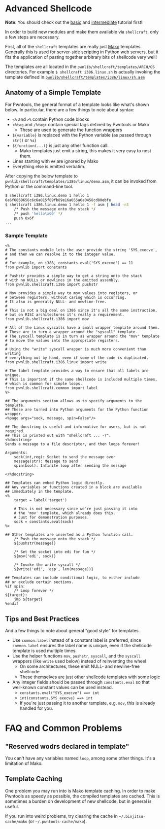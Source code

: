 # Advanced Shellcode

**Note**: You should check out the [basic](../shellcode-basic/README.md) and [intermediate](../shellcode-intermediate/README.md) tutorial first!

In order to build new modules and make them available via `shellcraft`, only a few steps are necessary.

First, all of the `shellcraft` templates are really just [Mako][mako] templates.  Generally this is used for server-side scripting in Python web servers, but it fits the application of pasting together arbitrary bits of shellcode very well!

The templates are all located in the `pwnlib/shellcraft/templates/ARCH/OS` directories.  For example `$ shellcraft i386.linux.sh` is actually invoking the template defined in [`pwnlib/shellcraft/templates/i386/linux/sh.asm`][sh]

## Anatomy of a Simple Template

For Pwntools, the general format of a template looks like what's shown below.
In particular, there are a few things to note about syntax:

- `<%` and `>%` contain Python code blocks
- `<%tag` and `/%tag>` contain special tags defined by Pwntools or Mako
    + These are used to generate the function wrappers
- `${variable}` is replaced with the Python variable (as passed through `str()` or `%s`)
- `${function(...)}` is just any other function call.
    + Mako templates just emit a string, this makes it very easy to nest them.
- Lines starting with `##` are ignored by Mako
- Everything else is emitted verbatim.

After copying the below template to `pwnlib/shellcraft/templates/i386/linux/demo.asm`, it can be invoked from Python or the command-line tool.

```sh
$ shellcraft i386.linux.demo 1 hello 1
6a6f6868656c6c6a015f89fb89e16a055a6a0458cd80ebfe
$ shellcraft i386.linux.demo 1 hello 1 -f asm | head -n3
    /* Push the message onto the stack */
    /* push 'hello\x00' */
    push 0x6f
...
```

### Sample Template

```
<%
# The constants module lets the user provide the string 'SYS_execve',
# and then we can resolve it to the integer value.
#
# For example, on i386, constants.eval('SYS_execve') == 11
from pwnlib import constants

# Pushstr provides a simple way to get a string onto the stack
# with no NULLs or newlines in the emitted assembly.
from pwnlib.shellcraft.i386 import pushstr

# Mov provides a simple way to mov values into registers, or
# between registers, without caring which is occurring.
# It also is generally NULL- and newline-free.
#
# This is not a big deal on i386 since it's all the same instruction,
# but on RISC architectures it's really a requirement.
from pwnlib.shellcraft.i386 import mov

# All of the Linux syscalls have a small wrapper template around them.
# These are in turn a wrapper around the "syscall" template.
# The syscall template is in turn as wrapper around the "mov" template
# to move the values into the appropriate registers.
#
# Using the "write" syscall wrapper is much more convenient than writing
# everything out by hand, even if some of the code is duplicated.
from pwnlib.shellcraft.i386.linux import write

# The label template provides a way to ensure that all labels are unique.
# This is important if the same shellcode is included multiple times,
# which is common for simple loops.
from pwnlib.shellcraft.common import label
%>

## The arguments section allows us to specify arguments to the template.
## These are turned into Python arguments for the Python function wrapper.
<%page args="sock, message, spin=False"/>

## The docstring is useful and informative for users, but is not required.
## This is printed out with "shellcraft ... -?".
<%docstring>
Sends a message to a file descriptor, and then loops forever!

Arguments:
    sock(int,reg): Socket to send the message over
    message(str): Message to send
    spin(bool): Infinite loop after sending the message

</%docstring>

## Templates can embed Python logic directly.
## Any variables or functions created in a block are available
## immediately in the template.
<%
    target = label('target')

    # This is not necessary since we're just passing it into
    # the 'mov' template, which already does this.
    # Just for demonstration purposes.
    sock = constants.eval(sock)
%>

## Other templates are inserted as a Python function call.
    /* Push the message onto the stack */
    ${pushstr(message)}

    /* Set the socket into edi for fun */
    ${mov('edi', sock)}

    /* Invoke the write syscall */
    ${write('edi', 'esp', len(message))}

## Templates can include conditional logic, to either include
## or exclude certain sections.
%if spin:
    /* Loop forever */
${target}:
    jmp ${target}
%endif
```

## Tips and Best Practices

And a few things to note about general "good style" for templates.

- Use `common.label` instead of a constant label is preferred, since `common.label` ensures the label name is unique, even if the shellcode template is used multiple times.
- Use the helper functions `mov`, `pushstr`, `syscall`, and the `syscall` wrappers (like `write` used below) instead of reinventing the wheel
    + On some architectures, these emit NULL- and newline-free shellcode
    + These themselves are just other shellcode templates with some logic
- Any integer fields should be passed through `constants.eval` so that well-known constant values can be used instead.
    + `constants.eval("SYS_execve") ==> int`
    + `int(constants.SYS_execve) ==> int`
    + If you're just passing it to another template, e.g. `mov`, this is already handled for you.

# FAQ and Common Problems

## "Reserved wodrs declared in template"

You can't have any variables named `loop`, among some other things.  It's a limitation of Mako.

## Template Caching

One problem you may run into is Mako template caching.  In order to make Pwntools as speedy as possible, the compiled templates are cached.  This is sometimes a burden on development of new shellcode, but in general is useful.

If you run into weird problems, try clearing the cache in `~/.binjitsu-cache/mako` (or `~/.pwntools-cache/mako`).

[mako]: http://makotemplates.org
[sh]: https://github.com/binjitsu/binjitsu/blob/master/pwnlib/shellcraft/templates/i386/linux/sh.asm